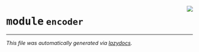 <!-- markdownlint-disable -->

<a href="../../datum/encoder/__init__.py#L0"><img align="right" style="float:right;" src="https://img.shields.io/badge/-source-cccccc?style=flat-square"></a>

# <kbd>module</kbd> `encoder`








---

_This file was automatically generated via [lazydocs](https://github.com/ml-tooling/lazydocs)._
